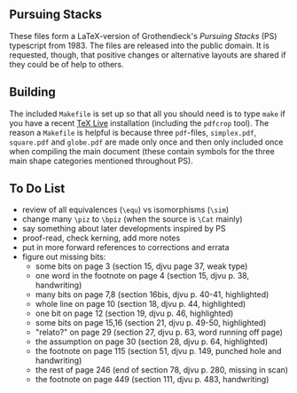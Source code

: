 Pursuing Stacks
---------------

These files form a LaTeX-version of Grothendieck's _Pursuing Stacks_
(PS) typescript from 1983. The files are released into the public
domain. It is requested, though, that positive changes or alternative
layouts are shared if they could be of help to others.

Building
--------

The included `Makefile` is set up so that all you should need is to
type `make` if you have a recent
[TeX Live](https://www.tug.org/texlive/) installation (including the
`pdfcrop` tool). The reason a `Makefile` is helpful is because three
`pdf`-files, `simplex.pdf`, `square.pdf` and `globe.pdf` are made only
once and then only included once when compiling the main document
(these contain symbols for the three main shape categories mentioned
throughout PS).

To Do List
----------

- review of all equivalences (`\equ`) vs isomorphisms (`\sim`)
- change many `\piz` to `\bpiz` (when the source is `\Cat` mainly)
- say something about later developments inspired by PS
- proof-read, check kerning, add more notes
- put in more forward references to corrections and errata
- figure out missing bits:
  * some bits on page 3 (section 15, djvu page 37, weak type)
  * one word in the footnote on page 4 (section 15, djvu p. 38, handwriting)
  * many bits on page 7,8 (section 16bis, djvu p. 40-41, highlighted)
  * whole line on page 10 (section 18, djvu p. 44, highlighted)
  * one bit on page 12 (section 19, djvu p. 46, highlighted)
  * some bits on page 15,16 (section 21, djvu p. 49-50, highlighted)
  * "relato?" on page 29 (section 27, djvu p. 63, word running off page)
  * the assumption on page 30 (section 28, djvu p. 64, highlighted)
  * the footnote on page 115 (section 51, djvu p. 149, punched hole and handwriting)
  * the rest of page 246 (end of section 78, djvu p. 280, missing in scan)
  * the footnote on page 449 (section 111, djvu p. 483, handwriting)
